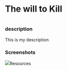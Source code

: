 <h1>The will to Kill<h1>

<h3>description</h3>

<p>
  This is my description
<p>

<h3>Screenshots</h3>
<img src=https://github.com/MPark0930/The-will-to-Kill/

<h3>Resources</h3>
